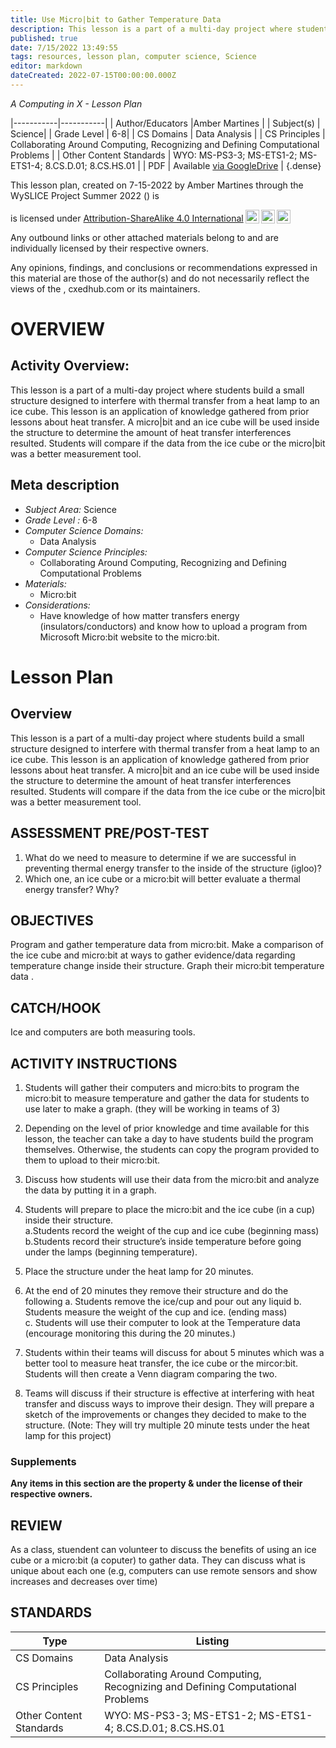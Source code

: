 ```yaml
---
title: Use Micro|bit to Gather Temperature Data
description: This lesson is a part of a multi-day project where students build a small structure designed to interfere with thermal transfer from a heat lamp to an ice cube. This lesson is an application of knowledge gathered from prior lessons about heat transfer. A micro|bit and an ice cube will be used inside the structure to determine the amount of heat transfer interferences resulted. Students will compare if the data from the ice cube or the micro|bit was a better measurement tool.
published: true
date: 7/15/2022 13:49:55
tags: resources, lesson plan, computer science, Science 
editor: markdown
dateCreated: 2022-07-15T00:00:00.000Z
---
```

*A Computing in X - Lesson Plan*

|-----------|-----------|
| Author/Educators |Amber Martines |
| Subject(s) | Science|
| Grade Level | 6-8|
| CS Domains | Data Analysis |
| CS Principles | Collaborating Around Computing, Recognizing and Defining Computational Problems |
| Other Content Standards | WYO: MS-PS3-3; MS-ETS1-2; MS-ETS1-4; 8.CS.D.01; 8.CS.HS.01 | 
| PDF | Available [via GoogleDrive]() |
{.dense}






This lesson plan, created on 7-15-2022 by Amber Martines through the  WySLICE Project Summer 2022 () is  <p xmlns:cc="http://creativecommons.org/ns#" >  is licensed under <a href="http://creativecommons.org/licenses/by-sa/4.0/?ref=chooser-v1" target="_blank" rel="license noopener noreferrer" style="display:inline-block;">Attribution-ShareAlike 4.0 International<img style="height:22px!important;margin-left:3px;vertical-align:text-bottom;" src="https://mirrors.creativecommons.org/presskit/icons/cc.svg?ref=chooser-v1"><img style="height:22px!important;margin-left:3px;vertical-align:text-bottom;" src="https://mirrors.creativecommons.org/presskit/icons/by.svg?ref=chooser-v1"><img style="height:22px!important;margin-left:3px;vertical-align:text-bottom;" src="https://mirrors.creativecommons.org/presskit/icons/sa.svg?ref=chooser-v1"></a></p>


Any outbound links or other attached materials belong to and are individually licensed by their respective owners. 


Any opinions, findings, and conclusions or recommendations expressed in this material are those of the author(s) and do not necessarily reflect the views of the , cxedhub.com or its maintainers.


# OVERVIEW
## Activity Overview:  
This lesson is a part of a multi-day project where students build a small structure designed to interfere with thermal transfer from a heat lamp to an ice cube. This lesson is an application of knowledge gathered from prior lessons about heat transfer. A micro|bit and an ice cube will be used inside the structure to determine the amount of heat transfer interferences resulted. Students will compare if the data from the ice cube or the micro|bit was a better measurement tool.
## Meta description
+ *Subject Area:* Science 
+ *Grade Level :* 6-8 
+ *Computer Science Domains:*
   + Data Analysis
+ *Computer Science Principles:*
   + Collaborating Around Computing, Recognizing and Defining Computational Problems
+ *Materials:* 
   + Micro:bit
+ *Considerations:*
   + Have knowledge of how matter transfers energy  (insulators/conductors) and know how to upload a program from Microsoft Micro:bit website to the micro:bit.


# Lesson Plan
## Overview
This lesson is a part of a multi-day project where students build a small structure designed to interfere with thermal transfer from a heat lamp to an ice cube. This lesson is an application of knowledge gathered from prior lessons about heat transfer. A micro|bit and an ice cube will be used inside the structure to determine the amount of heat transfer interferences resulted. Students will compare if the data from the ice cube or the micro|bit was a better measurement tool.
## ASSESSMENT PRE/POST-TEST
1. What do we need to measure to determine if we are successful in preventing thermal energy transfer to the inside of the structure (igloo)?
2. Which one, an ice cube or a micro:bit will better evaluate a thermal energy transfer? Why?
## OBJECTIVES
Program and gather temperature data from micro:bit.
Make a comparison of the ice cube and micro:bit at ways to gather evidence/data regarding temperature change inside their structure. 
Graph their micro:bit temperature data .


## CATCH/HOOK
Ice and computers are  both measuring tools.


## ACTIVITY INSTRUCTIONS
1. Students will gather their computers and micro:bits to program the micro:bit to measure temperature and gather the data for students to use later to make a graph. (they will be working in teams of 3)


2. Depending on the level of prior knowledge and time available for this lesson, the teacher can take a day to have students build the program themselves.  Otherwise, the students can copy the program provided to them to upload to their micro:bit. 


3. Discuss how students will use their data from the micro:bit and analyze the data by putting it in a graph.
4. Students will prepare to place the micro:bit and the ice cube (in a cup) inside their structure.   
a.Students record the weight of the cup and ice cube (beginning mass) 
b.Students record their structure’s inside temperature before going under the lamps (beginning temperature). 
5. Place the structure under the heat lamp for 20 minutes. 
6. At the end of 20 minutes they remove their structure and do the following 
a. Students remove the ice/cup and pour out any liquid
b. Students measure the weight of the cup and ice.  (ending mass)  
c. Students will use their computer to look at the Temperature data (encourage monitoring this during the 20 minutes.)  
7. Students within their teams will discuss for about 5 minutes which was a better tool to measure heat transfer, the ice cube or the mircor:bit.  Students will then create a Venn diagram comparing the two.
8. Teams will discuss if their structure is effective at interfering with heat transfer and discuss ways to improve their design. They will prepare a sketch of the improvements or changes they decided to make to the structure. (Note: They will try multiple 20 minute tests under the heat lamp for this project)


### Supplements
**Any items in this section are the property & under the license of their respective owners.**






## REVIEW
As a class, stuendent can volunteer to discuss the benefits of using an ice cube or a micro:bit (a coputer) to gather data.  They can discuss what is unique about each one (e.g, computers can use remote sensors and show increases and decreases over time)
## STANDARDS        
| Type | Listing | 
|-----------|-----------|
| CS Domains  | Data Analysis|
| CS Principles   | Collaborating Around Computing, Recognizing and Defining Computational Problems|
| Other Content Standards | WYO: MS-PS3-3; MS-ETS1-2; MS-ETS1-4; 8.CS.D.01; 8.CS.HS.01  |